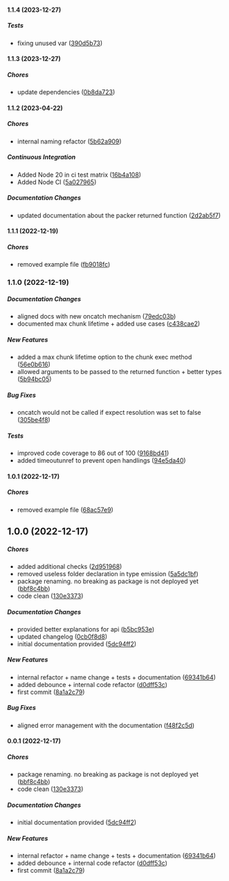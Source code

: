 #### 1.1.4 (2023-12-27)

##### Tests

*  fixing unused var ([390d5b73](https://github.com/Cadienvan/async-task-packer/commit/390d5b73b8c423a43516dc5ef507e582e252de18))

#### 1.1.3 (2023-12-27)

##### Chores

*  update dependencies ([0b8da723](https://github.com/Cadienvan/async-task-packer/commit/0b8da723a45671ae5eee998daa13c401084808b0))

#### 1.1.2 (2023-04-22)

##### Chores

*  internal naming refactor ([5b62a909](https://github.com/Cadienvan/async-task-packer/commit/5b62a909dfebc1a5acafea70f726883b9352abb6))

##### Continuous Integration

*  Added Node 20 in ci test matrix ([16b4a108](https://github.com/Cadienvan/async-task-packer/commit/16b4a10809c4d79829241f8162f5064c61b839c1))
*  Added Node CI ([5a027965](https://github.com/Cadienvan/async-task-packer/commit/5a02796577ccaf3de4761add11abcd5a4b59dc64))

##### Documentation Changes

*  updated documentation about the packer returned function ([2d2ab5f7](https://github.com/Cadienvan/async-task-packer/commit/2d2ab5f7a9bea6759d94cf3e787a0551b9820251))

#### 1.1.1 (2022-12-19)

##### Chores

*  removed example file ([fb9018fc](https://github.com/Cadienvan/async-task-packer/commit/fb9018fc7ded871852b2f23d00b0ccabd43246fb))

### 1.1.0 (2022-12-19)

##### Documentation Changes

*  aligned docs with new oncatch mechanism ([79edc03b](https://github.com/Cadienvan/async-task-packer/commit/79edc03b44609b406db35529182f10ea560bd077))
*  documented max chunk lifetime + added use cases ([c438cae2](https://github.com/Cadienvan/async-task-packer/commit/c438cae259a51d6f7bef9653ab05df58d4b4ba62))

##### New Features

*  added a max chunk lifetime option to the chunk exec method ([56e0b616](https://github.com/Cadienvan/async-task-packer/commit/56e0b6168bc1bc3a373c6007513d679e6a5b6bc5))
*  allowed arguments to be passed to the returned function + better types ([5b94bc05](https://github.com/Cadienvan/async-task-packer/commit/5b94bc05073d341418552d081042727b8a8ee4a4))

##### Bug Fixes

*  oncatch would not be called if expect resolution was set to false ([305be4f8](https://github.com/Cadienvan/async-task-packer/commit/305be4f8a0668076c9a9532a3daf9378aeac6751))

##### Tests

*  improved code coverage to 86 out of 100 ([9168bd41](https://github.com/Cadienvan/async-task-packer/commit/9168bd415fb5041451da1ada4244d6f4407a3366))
*  added timeoutunref to prevent open handlings ([94e5da40](https://github.com/Cadienvan/async-task-packer/commit/94e5da40be7f6faddd8ba77e7639db1a2f4a7515))

#### 1.0.1 (2022-12-17)

##### Chores

*  removed example file ([68ac57e9](https://github.com/Cadienvan/async-task-packer/commit/68ac57e959302c669626c91a9fb158ec631f70bf))

## 1.0.0 (2022-12-17)

##### Chores

*  added additional checks ([2d951968](https://github.com/Cadienvan/async-task-packer/commit/2d95196831d34f657a36c659640c138b069ea548))
*  removed useless folder declaration in type emission ([5a5dc1bf](https://github.com/Cadienvan/async-task-packer/commit/5a5dc1bfa7a15fd61d9ed7c711703487c7a85b27))
*  package renaming. no breaking as package is not deployed yet ([bbf8c4bb](https://github.com/Cadienvan/async-task-packer/commit/bbf8c4bbb602941646fc16c35873948ef4b142f4))
*  code clean ([130e3373](https://github.com/Cadienvan/async-task-packer/commit/130e3373a4614a144f5de0d3e48dac1bd0b4e203))

##### Documentation Changes

*  provided better explanations for api ([b5bc953e](https://github.com/Cadienvan/async-task-packer/commit/b5bc953e57be6ac163cd4ec31f6a4b02412df465))
*  updated changelog ([0cb0f8d8](https://github.com/Cadienvan/async-task-packer/commit/0cb0f8d80cab56528739d52c32f5ade2304f4330))
*  initial documentation provided ([5dc94ff2](https://github.com/Cadienvan/async-task-packer/commit/5dc94ff25b393fe45e5fc610ee5df05573336515))

##### New Features

*  internal refactor + name change + tests + documentation ([69341b64](https://github.com/Cadienvan/async-task-packer/commit/69341b64f06266a7b32b8b26a4853f8ce0487a8d))
*  added debounce + internal code refactor ([d0dff53c](https://github.com/Cadienvan/async-task-packer/commit/d0dff53c763b2f4b3fd15b3d8894fe2da1b54ca6))
*  first commit ([8a1a2c79](https://github.com/Cadienvan/async-task-packer/commit/8a1a2c79e58590bf8778927a269176252fb1f004))

##### Bug Fixes

*  aligned error management with the documentation ([f48f2c5d](https://github.com/Cadienvan/async-task-packer/commit/f48f2c5d6f5efc7df3f5102220dcf23fc94f46d1))

#### 0.0.1 (2022-12-17)

##### Chores

- package renaming. no breaking as package is not deployed yet ([bbf8c4bb](https://github.com/Cadienvan/async-task-packer/commit/bbf8c4bbb602941646fc16c35873948ef4b142f4))
- code clean ([130e3373](https://github.com/Cadienvan/async-task-packer/commit/130e3373a4614a144f5de0d3e48dac1bd0b4e203))

##### Documentation Changes

- initial documentation provided ([5dc94ff2](https://github.com/Cadienvan/async-task-packer/commit/5dc94ff25b393fe45e5fc610ee5df05573336515))

##### New Features

- internal refactor + name change + tests + documentation ([69341b64](https://github.com/Cadienvan/async-task-packer/commit/69341b64f06266a7b32b8b26a4853f8ce0487a8d))
- added debounce + internal code refactor ([d0dff53c](https://github.com/Cadienvan/async-task-packer/commit/d0dff53c763b2f4b3fd15b3d8894fe2da1b54ca6))
- first commit ([8a1a2c79](https://github.com/Cadienvan/async-task-packer/commit/8a1a2c79e58590bf8778927a269176252fb1f004))
